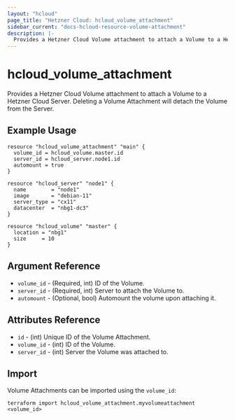 ```yaml
---
layout: "hcloud"
page_title: "Hetzner Cloud: hcloud_volume_attachment"
sidebar_current: "docs-hcloud-resource-volume-attachment"
description: |-
  Provides a Hetzner Cloud Volume attachment to attach a Volume to a Hetzner Cloud Server.
---
```


# hcloud_volume_attachment

Provides a Hetzner Cloud Volume attachment to attach a Volume to a Hetzner Cloud Server. Deleting a Volume Attachment will detach the Volume from the Server.

## Example Usage

```hcl
resource "hcloud_volume_attachment" "main" {
  volume_id = hcloud_volume.master.id
  server_id = hcloud_server.node1.id
  automount = true
}

resource "hcloud_server" "node1" {
  name        = "node1"
  image       = "debian-11"
  server_type = "cx11"
  datacenter  = "nbg1-dc3"
}

resource "hcloud_volume" "master" {
  location = "nbg1"
  size     = 10
}
```

## Argument Reference

- `volume_id` - (Required, int) ID of the Volume.
- `server_id` - (Required, int) Server to attach the Volume to.
- `automount` - (Optional, bool) Automount the volume upon attaching it.

## Attributes Reference

- `id` - (int) Unique ID of the Volume Attachment.
- `volume_id` - (int) ID of the Volume.
- `server_id` - (int) Server the Volume was attached to.

## Import

Volume Attachments can be imported using the `volume_id`:

```
terraform import hcloud_volume_attachment.myvolumeattachment <volume_id>
```
